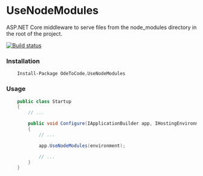 # UseNodeModules
ASP.NET Core middleware to serve files from the node_modules directory in the root of the project. 

[![Build status](https://ci.appveyor.com/api/projects/status/cd9v77jdkffwrl1e?svg=true)](https://ci.appveyor.com/project/OdeToCode/usenodemodules)

### Installation
```
    Install-Package OdeToCode.UseNodeModules 
```

### Usage 
```c#
    public class Startup
    {
        // ...

        public void Configure(IApplicationBuilder app, IHostingEnvironment environment)
        {
            // ...

            app.UseNodeModules(environment);

            // ...
        }
    }
```